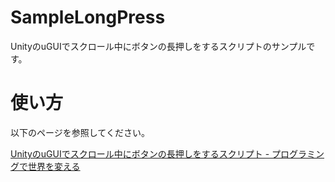 # SampleLongPress
UnityのuGUIでスクロール中にボタンの長押しをするスクリプトのサンプルです。

# 使い方

以下のページを参照してください。

[UnityのuGUIでスクロール中にボタンの長押しをするスクリプト - プログラミングで世界を変える](http://kohki.hatenablog.jp/entry/Unity-uGUI-Scroll-Long-Press "UnityのuGUIでスクロール中にボタンの長押しをするスクリプト - プログラミングで世界を変える")
